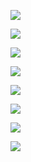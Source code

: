 <a href="https://codeclimate.com/github/codeclimate/codeclimate/maintainability"><img src="https://api.codeclimate.com/v1/badges/a99a88d28ad37a79dbf6/maintainability" /></a>

<a href="https://codeclimate.com/github/codeclimate/codeclimate/test_coverage"><img src="https://api.codeclimate.com/v1/badges/a99a88d28ad37a79dbf6/test_coverage" /></a>

<img src="https://travis-ci.com/stanislavglazko/python-project-lvl1.svg?branch=master">

<a href="https://asciinema.org/a/UzVMLBNFZm2qYE6i4gXYdjcFo" target="_blank"><img src="https://asciinema.org/a/UzVMLBNFZm2qYE6i4gXYdjcFo.svg" /></a>

<a href="https://asciinema.org/a/1altylBkqBIAVTQ5q1eYTUflU" target="_blank"><img src="https://asciinema.org/a/1altylBkqBIAVTQ5q1eYTUflU.svg" /></a>

<a href="https://asciinema.org/a/Bfb6DlYehHjUKTsO7SioxVQQ5" target="_blank"><img src="https://asciinema.org/a/Bfb6DlYehHjUKTsO7SioxVQQ5.svg" /></a>

<a href="https://asciinema.org/a/yVfBNVPQbcRjeq336WHVT1HAO" target="_blank"><img src="https://asciinema.org/a/yVfBNVPQbcRjeq336WHVT1HAO.svg" /></a>

<a href="https://asciinema.org/a/OheBqhGrsNP3f8ij3pjdfAnd0" target="_blank"><img src="https://asciinema.org/a/OheBqhGrsNP3f8ij3pjdfAnd0.svg" /></a>
